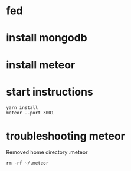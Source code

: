 # fed

# install mongodb
# install meteor

# start instructions
```
yarn install
meteor --port 3001
```

# troubleshooting meteor

Removed home directory .meteor
```
rm -rf ~/.meteor
```